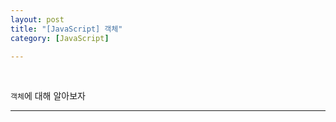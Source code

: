 ```yaml
---
layout: post
title: "[JavaScript] 객체"
category: [JavaScript]

---
```

<br>

`객체`에 대해 알아보자
<!-- more -->

<hr>



